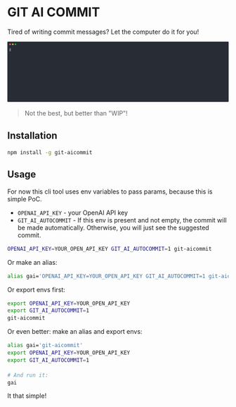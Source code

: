 # GIT AI COMMIT

Tired of writing commit messages? Let the computer do it for you!

[![asciicast](demo.svg)](https://asciinema.org/a/fpL5Dkd74xO8yRTM15O49zOF9)

> Not the best, but better than "WIP"!

## Installation

```bash
npm install -g git-aicommit
```

## Usage

For now this cli tool uses env variables to pass params, because this is simple PoC.
- `OPENAI_API_KEY` - your OpenAI API key
- `GIT_AI_AUTOCOMMIT` - If this env is present and not empty,
  the commit will be made automatically.
  Otherwise, you will just see the suggested commit.

```bash
OPENAI_API_KEY=YOUR_OPEN_API_KEY GIT_AI_AUTOCOMMIT=1 git-aicommit
```

Or make an alias:

```bash
alias gai='OPENAI_API_KEY=YOUR_OPEN_API_KEY GIT_AI_AUTOCOMMIT=1 git-aicommit'
```

Or export envs first:

```bash
export OPENAI_API_KEY=YOUR_OPEN_API_KEY
export GIT_AI_AUTOCOMMIT=1
git-aicommit
```

Or even better: make an alias and export envs:

```bash
alias gai='git-aicommit'
export OPENAI_API_KEY=YOUR_OPEN_API_KEY
export GIT_AI_AUTOCOMMIT=1

# And run it:
gai
```

It that simple!
    

